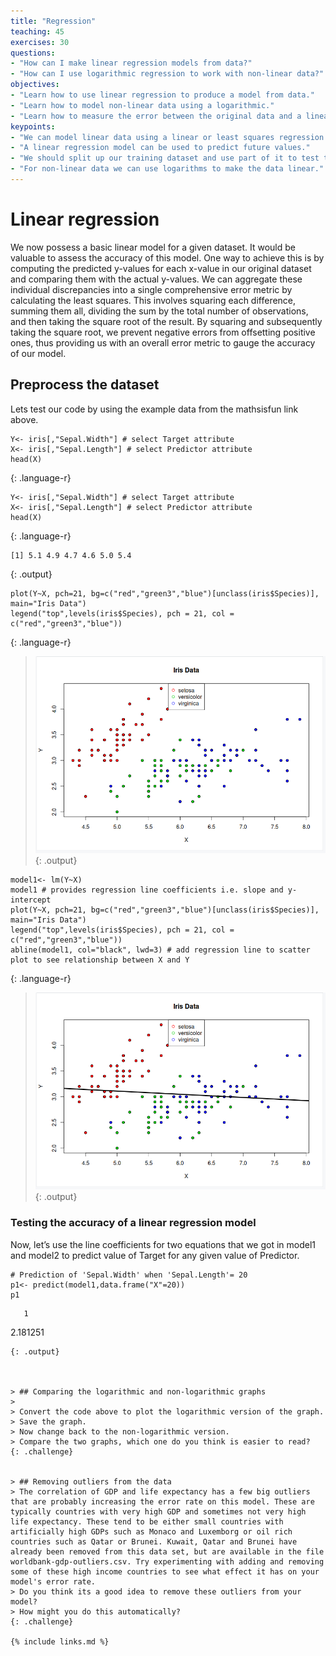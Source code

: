```yaml
---
title: "Regression"
teaching: 45
exercises: 30
questions:
- "How can I make linear regression models from data?"
- "How can I use logarithmic regression to work with non-linear data?"
objectives:
- "Learn how to use linear regression to produce a model from data."
- "Learn how to model non-linear data using a logarithmic."
- "Learn how to measure the error between the original data and a linear model."
keypoints:
- "We can model linear data using a linear or least squares regression."
- "A linear regression model can be used to predict future values."
- "We should split up our training dataset and use part of it to test the model."
- "For non-linear data we can use logarithms to make the data linear."
---
```


# Linear regression

We now possess a basic linear model for a given dataset. It would be valuable to assess the accuracy of this model. One way to achieve this is by computing the predicted y-values for each x-value in our original dataset and comparing them with the actual y-values. We can aggregate these individual discrepancies into a single comprehensive error metric by calculating the least squares. This involves squaring each difference, summing them all, dividing the sum by the total number of observations, and then taking the square root of the result. By squaring and subsequently taking the square root, we prevent negative errors from offsetting positive ones, thus providing us with an overall error metric to gauge the accuracy of our model.


## Preprocess the dataset

Lets test our code by using the example data from the mathsisfun link above.

~~~
Y<- iris[,"Sepal.Width"] # select Target attribute
X<- iris[,"Sepal.Length"] # select Predictor attribute
head(X)
~~~
{: .language-r}

~~~
Y<- iris[,"Sepal.Width"] # select Target attribute
X<- iris[,"Sepal.Length"] # select Predictor attribute
head(X)
~~~
{: .language-r}

~~~
[1] 5.1 4.9 4.7 4.6 5.0 5.4
~~~
{: .output}

~~~
plot(Y~X, pch=21, bg=c("red","green3","blue")[unclass(iris$Species)], main="Iris Data")
legend("top",levels(iris$Species), pch = 21, col = c("red","green3","blue")) 

~~~
{: .language-r}
>![graph of the test regression data](../fig/iris_sepal.png)
{: .output}
~~~
model1<- lm(Y~X)
model1 # provides regression line coefficients i.e. slope and y-intercept
plot(Y~X, pch=21, bg=c("red","green3","blue")[unclass(iris$Species)], main="Iris Data")
legend("top",levels(iris$Species), pch = 21, col = c("red","green3","blue")) 
abline(model1, col="black", lwd=3) # add regression line to scatter plot to see relationship between X and Y
~~~
{: .language-r}

>![graph of the test regression data](../fig/iris_y_intercept.png)
{: .output}

### Testing the accuracy of a linear regression model

Now, let’s use the line coefficients for two equations that we got in model1 and model2 to predict value of Target for any given value of Predictor.

~~~
# Prediction of 'Sepal.Width' when 'Sepal.Length'= 20
p1<- predict(model1,data.frame("X"=20))
p1

~~~
       1 
2.181251 
~~~
{: .output}



> ## Comparing the logarithmic and non-logarithmic graphs
>
> Convert the code above to plot the logarithmic version of the graph.
> Save the graph.
> Now change back to the non-logarithmic version.
> Compare the two graphs, which one do you think is easier to read?
{: .challenge}


> ## Removing outliers from the data
> The correlation of GDP and life expectancy has a few big outliers that are probably increasing the error rate on this model. These are typically countries with very high GDP and sometimes not very high life expectancy. These tend to be either small countries with artificially high GDPs such as Monaco and Luxemborg or oil rich countries such as Qatar or Brunei. Kuwait, Qatar and Brunei have already been removed from this data set, but are available in the file worldbank-gdp-outliers.csv. Try experimenting with adding and removing some of these high income countries to see what effect it has on your model's error rate.
> Do you think its a good idea to remove these outliers from your model?
> How might you do this automatically?
{: .challenge}

{% include links.md %}
